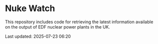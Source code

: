 # Nuke Watch

This repository includes code for retrieving the latest information available on the output of EDF nuclear power plants in the UK.

Last updated: 2025-07-23 06:20